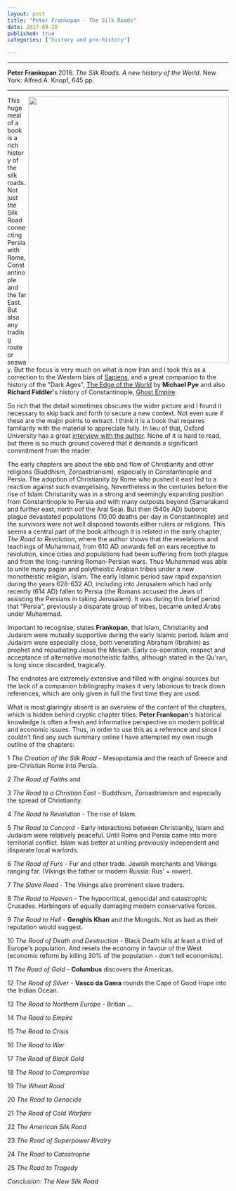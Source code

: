 ```yaml
---
layout: post
title: "Peter Frankopan - The Silk Roads"
date: 2017-09-20
published: true
categories: ['history and pre-history']

---
```



***
<b>Peter Frankopan</b> 2016. _The Silk Roads. A new history of the World_. New York: Alfred A. Knopf, 645 pp.

***


<img  width="456px" height="606px" align="right" src="http://images.penguinrandomhouse.com/cover/9781101912379" alt="" />

This huge meal of a book is a rich history of the silk roads.  Not just _the_ Silk Road connecting Persia with Rome, Constantinople and the far East.  But also any trading route or seaway.  But the focus is very much on what is now Iran and 
I took this as a correction to the Western bias of [Sapiens](http://timeteam.github.io/history%20and%20pre-history/2017/09/04/sapiens.html), and a great companion to the history of the "Dark Ages", [The Edge of the World](http://timeteam.github.io/history%20and%20pre-history/2016/01/11/The-edge-of-the-world.html) by **Michael Pye** and also **Richard Fiddler**'s  history of Constantinople, [Ghost Empire](http://timeteam.github.io/history%20and%20pre-history/2017/01/04/ghost-empire.html).  

So rich that the detail sometimes obscures the wider picture and I found it necessary to skip back and forth to secure a new context.  Not even sure if these are the major points to extract.  I think it is a book that requires  familiarity with the material to appreciate fully. In lieu of that, Oxford University has a great [interview with the author](http://www.oxfordtoday.ox.ac.uk/interviews/turning-history-its-head-peter-frankopan-author-silk-roads-following-call-east). None of it is hard to read, but there is so much ground covered that it demands a significant commitment from the reader.

The early chapters are about the ebb and flow of Christianity and other religions (Buddhism, Zoroastrianism), especially in Constantinople and Persia.  The adoption of Christianity by Rome who pushed it east led to a reaction against such evangelising.  Nevertheless in the centuries before the rise of Islam Christianity was in a strong and seemingly expanding position from Constantinople to Persia and with many outposts beyond (Samarakand and further east, north oof the Aral Sea).  But then (540s AD) bubonic plague devastated populations (10,00 deaths per day in Constantinople) and the survivors were not well disposed towards either rulers or religions.  This seems a central part of the book although it is related in the early chapter, _The Road to Revolution_, where the author shows that  the revelations and teachings of Muhammad, from 610 AD onwards fell on ears receptive to revolution, since cities and populations had been suffering from both plague and from the long-running Roman-Persian wars.  Thus Muhammad was able to unite many pagan and polytheistic Arabian tribes under a new monotheistic religion, Islam.  The early Islamic period saw rapid expansion during the years 628-632 AD, including into Jerusalem which had only recently (614 AD) fallen to Persia (the Romans accused the Jews of assisting the Persians in taking Jerusalem).  It was during this brief period that "Persia", previously a disparate group of tribes, became united Arabs under Muhammad. 
 
Important to recognise, states **Frankopan**, that Islam, Christianity and Judaism were mutually supportive  during the early Islamic period.  Islam and Judaism were especially close, both venerating Abraham (Ibrahim) as prophet and repudiating Jesus the Mesiah.  Early co-operation, respect and acceptance of alternative monotheistic faiths, although stated in the Qu'ran, is long since discarded, tragically. 

The endnotes are extremely extensive and filled with original sources but the lack of a companion bibliography makes it very laborious to track down references, which are only given in full the first time they are used.

What is most glaringly absent is an overview of the content of the chapters, which is hidden behind cryptic chapter titles.  **Peter Frankopan**'s historical knowledge is often a fresh and informative perspective on modern political and economic issues.  Thus, in order to use this as a reference and since I couldn't find any such summary online I have attempted my own rough outline of the chapters:

1 _The Creation of the Silk Road_  - Mesopotamia and the reach of Greece and pre-Christian Rome into Persia.

2 _The Road of Faiths_  and

3 _The Road to a Christian East_ - Buddhism, Zoroastrianism and especially the spread of Christianity. 

4 _The Road to Revolution_  - The rise of Islam.

5 _The Road to Concord_  - Early interactions between Christianity, Islam and Judaism were relatively peaceful.  Until Rome and Persia came into more territorial conflict.  Islam was better at uniting previously independent and disparate local warlords. 

6 _The Road of Furs_  - Fur and other trade.  Jewish merchants and Vikings ranging far. (Vikings the father or modern Russia:  Rus' = rower).

7 _The Slave Road_  - The Vikings also prominent slave traders.

8 _The Road to Heaven_  - The hypocritical, genocidal and catastrophic Crusades.  Harbingers of equally damaging modern conservative forces.

9 _The Road to Hell_  - **Genghis Khan** and the Mongols.  Not as bad as their reputation would suggest.

10 _The Road of Death and Destruction_  - Black Death kills at least a third of Europe's population. And resets the economy in favour of the West (economic reform by killing 30% of the population - don't tell economists).

11 _The Road of Gold_  - **Columbus** discovers the Americas.

12 _The Road of Silver_  - **Vasco da Gama** rounds the Cape of Good Hope into the Indian Ocean.  

13 _The Road to Northern Europe_  - Britian ...

14 _The Road to Empire_

15 _The Road to Crisis_

16 _The Road to War_

17 _The Road of Black Gold_

18 _The Road to Compromise_

19 _The Wheat Road_

20 _The Road to Genocide_

21 _The Road of Cold Warfare_

22 _The American Silk Road_

23 _The Road of Superpower Rivalry_

24 _The Road to Catastrophe_

25 _The Road to Tragedy_

_Conclusion: The New Silk Road_



